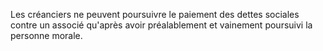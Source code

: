   
 Les créanciers ne peuvent poursuivre le paiement des dettes sociales contre un associé qu'après avoir préalablement et vainement poursuivi la personne morale.  

  
